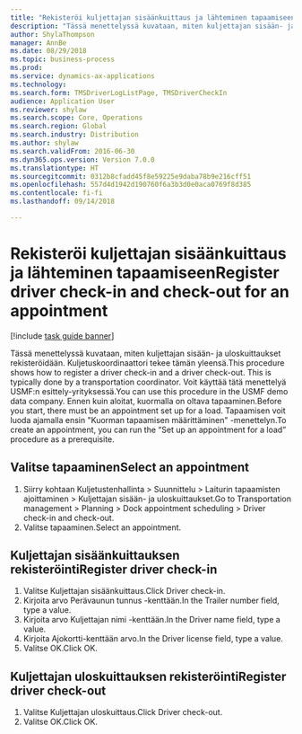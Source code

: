 ```yaml
--- 
title: "Rekisteröi kuljettajan sisäänkuittaus ja lähteminen tapaamiseen"
description: "Tässä menettelyssä kuvataan, miten kuljettajan sisään- ja uloskuittaukset rekisteröidään."
author: ShylaThompson
manager: AnnBe
ms.date: 08/29/2018
ms.topic: business-process
ms.prod: 
ms.service: dynamics-ax-applications
ms.technology: 
ms.search.form: TMSDriverLogListPage, TMSDriverCheckIn
audience: Application User
ms.reviewer: shylaw
ms.search.scope: Core, Operations
ms.search.region: Global
ms.search.industry: Distribution
ms.author: shylaw
ms.search.validFrom: 2016-06-30
ms.dyn365.ops.version: Version 7.0.0
ms.translationtype: HT
ms.sourcegitcommit: 0312b8cfadd45f8e59225e9daba78b9e216cff51
ms.openlocfilehash: 557d4d1942d190760f6a3b3d0e0aca0769f8d385
ms.contentlocale: fi-fi
ms.lasthandoff: 09/14/2018

---
```

# <a name="register-driver-check-in-and-check-out-for-an-appointment"></a><span data-ttu-id="756e3-103">Rekisteröi kuljettajan sisäänkuittaus ja lähteminen tapaamiseen</span><span class="sxs-lookup"><span data-stu-id="756e3-103">Register driver check-in and check-out for an appointment</span></span>

[!include [task guide banner](../../includes/task-guide-banner.md)]

<span data-ttu-id="756e3-104">Tässä menettelyssä kuvataan, miten kuljettajan sisään- ja uloskuittaukset rekisteröidään. Kuljetuskoordinaattori tekee tämän yleensä.</span><span class="sxs-lookup"><span data-stu-id="756e3-104">This procedure shows how to register a driver check-in and a driver check-out. This is typically done by a transportation coordinator.</span></span> <span data-ttu-id="756e3-105">Voit käyttää tätä menettelyä USMF:n esittely-yrityksessä.</span><span class="sxs-lookup"><span data-stu-id="756e3-105">You can use this procedure in the USMF demo data company.</span></span> <span data-ttu-id="756e3-106">Ennen kuin aloitat, kuormalla on oltava tapaaminen.</span><span class="sxs-lookup"><span data-stu-id="756e3-106">Before you start, there must be an appointment set up for a load.</span></span> <span data-ttu-id="756e3-107">Tapaamisen voit luoda ajamalla ensin "Kuorman tapaamisen määrittäminen" -menettelyn.</span><span class="sxs-lookup"><span data-stu-id="756e3-107">To create an appointment, you can run the “Set up an appointment for a load” procedure as a prerequisite.</span></span>


## <a name="select-an-appointment"></a><span data-ttu-id="756e3-108">Valitse tapaaminen</span><span class="sxs-lookup"><span data-stu-id="756e3-108">Select an appointment</span></span>
1. <span data-ttu-id="756e3-109">Siirry kohtaan Kuljetustenhallinta > Suunnittelu > Laiturin tapaamisten ajoittaminen > Kuljettajan sisään- ja uloskuittaukset.</span><span class="sxs-lookup"><span data-stu-id="756e3-109">Go to Transportation management > Planning > Dock appointment scheduling > Driver check-in and check-out.</span></span>
2. <span data-ttu-id="756e3-110">Valitse tapaaminen.</span><span class="sxs-lookup"><span data-stu-id="756e3-110">Select an appointment.</span></span>

## <a name="register-driver-check-in"></a><span data-ttu-id="756e3-111">Kuljettajan sisäänkuittauksen rekisteröinti</span><span class="sxs-lookup"><span data-stu-id="756e3-111">Register driver check-in</span></span>
1. <span data-ttu-id="756e3-112">Valitse Kuljettajan sisäänkuittaus.</span><span class="sxs-lookup"><span data-stu-id="756e3-112">Click Driver check-in.</span></span>
2. <span data-ttu-id="756e3-113">Kirjoita arvo Perävaunun tunnus -kenttään.</span><span class="sxs-lookup"><span data-stu-id="756e3-113">In the Trailer number field, type a value.</span></span>
3. <span data-ttu-id="756e3-114">Kirjoita arvo Kuljettajan nimi -kenttään.</span><span class="sxs-lookup"><span data-stu-id="756e3-114">In the Driver name field, type a value.</span></span>
4. <span data-ttu-id="756e3-115">Kirjoita Ajokortti-kenttään arvo.</span><span class="sxs-lookup"><span data-stu-id="756e3-115">In the Driver license field, type a value.</span></span>
5. <span data-ttu-id="756e3-116">Valitse OK.</span><span class="sxs-lookup"><span data-stu-id="756e3-116">Click OK.</span></span>

## <a name="register-driver-check-out"></a><span data-ttu-id="756e3-117">Kuljettajan uloskuittauksen rekisteröinti</span><span class="sxs-lookup"><span data-stu-id="756e3-117">Register driver check-out</span></span>
1. <span data-ttu-id="756e3-118">Valitse Kuljettajan uloskuittaus.</span><span class="sxs-lookup"><span data-stu-id="756e3-118">Click Driver check-out.</span></span>
2. <span data-ttu-id="756e3-119">Valitse OK.</span><span class="sxs-lookup"><span data-stu-id="756e3-119">Click OK.</span></span>


